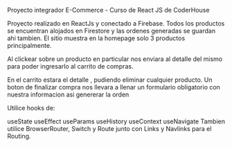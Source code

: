 Proyecto integrador E-Commerce - Curso de React JS de CoderHouse

Proyecto realizado en ReactJs y conectado a Firebase. Todos los productos se encuentran alojados en Firestore y las ordenes generadas se guardan ahi tambien.
El sitio muestra en la homepage solo 3 productos principalmente.

Al clickear sobre un producto en particular nos enviara al detalle del mismo para poder ingresarlo al carrito de compras.

En el carrito estara el detalle , pudiendo eliminar cualquier producto. Un boton de finalizar compra nos llevara a llenar un formulario obligatorio con nuestra informacion asi genererar la orden

Utilice hooks de:

useState
useEffect
useParams
useHistory
useContext
useNavigate
Tambien utilice BrowserRouter, Switch y Route junto con Links y Navlinks para el Routing.

